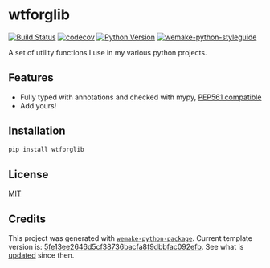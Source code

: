 # wtforglib

[![Build Status](https://github.com/wtfo-guru/wtforglib/workflows/test/badge.svg?branch=main&event=push)](https://github.com/wtfo-guru/wtforglib/actions?query=workflow%3Atest)
[![codecov](https://codecov.io/gh/wtfo-guru/wtforglib/branch/main/graph/badge.svg)](https://codecov.io/gh/wtfo-guru/wtforglib)
[![Python Version](https://img.shields.io/pypi/pyversions/wtforglib.svg)](https://pypi.org/project/wtforglib/)
[![wemake-python-styleguide](https://img.shields.io/badge/style-wemake-000000.svg)](https://github.com/wemake-services/wemake-python-styleguide)

A set of utility functions I use in my various python projects.

## Features

- Fully typed with annotations and checked with mypy, [PEP561 compatible](https://www.python.org/dev/peps/pep-0561/)
- Add yours!


## Installation

```bash
pip install wtforglib
```

## License

[MIT](https://github.com/wtfo-guru/wtforglib/blob/main/LICENSE)

## Credits

This project was generated with [`wemake-python-package`](https://github.com/wemake-services/wemake-python-package). Current template version is: [5fe13ee2646d5cf38736bacfa8f9dbbfac092efb](https://github.com/wemake-services/wemake-python-package/tree/5fe13ee2646d5cf38736bacfa8f9dbbfac092efb). See what is [updated](https://github.com/wemake-services/wemake-python-package/compare/5fe13ee2646d5cf38736bacfa8f9dbbfac092efb...main) since then.
